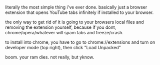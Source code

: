 literally the most simple thing i've ever done. basically just a browser extension that opens YouTube tabs infinitely if installed to your browser. 

the only way to get rid of it is going to your browsers local files and removing the extension yourself, because if you dont, chrome/opera/whatever will spam tabs and freeze/crash.


to install into chrome, you have to go to chrome://extensions and turn on developer mode (top right), then click "Load Unpacked"

boom. your ram dies. not really, but yknow. 
